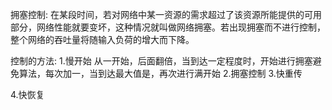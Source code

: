拥塞控制: 在某段时间，若对网络中某一资源的需求超过了该资源所能提供的可用部分，网络性能就要变坏，这种情况就叫做网络拥塞。若出现拥塞而不进行控制，整个网络的吞吐量将随输入负荷的增大而下降。

控制的方法:
1.慢开始
从一开始，后面翻倍，当到达一定程度时，开始进行拥塞避免算法，每次加一，当到达最大值是，再次进行满开始
2.拥塞控制
3.快重传

4.快恢复